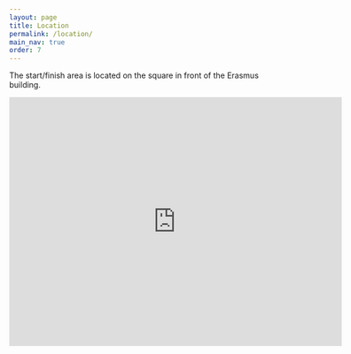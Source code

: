 ```yaml
---
layout: page
title: Location
permalink: /location/
main_nav: true
order: 7
---
```


The start/finish area is located on the square in front of the Erasmus building.

<center><iframe src="https://www.google.com/maps/embed?pb=!1m18!1m12!1m3!1d2466.2978214625086!2d5.863499851566098!3d51.81898979559375!2m3!1f0!2f0!3f0!3m2!1i1024!2i768!4f13.1!3m3!1m2!1s0x47c708e59617ad89%3A0x1c82a5ea63398093!2sErasmusplein%201%2C%206525%20HT%20Nijmegen!5e0!3m2!1sen!2snl!4v1582040285143!5m2!1sen!2snl" width="600" height="450" frameborder="0" style="border:0;" allowfullscreen=""></iframe></center>
